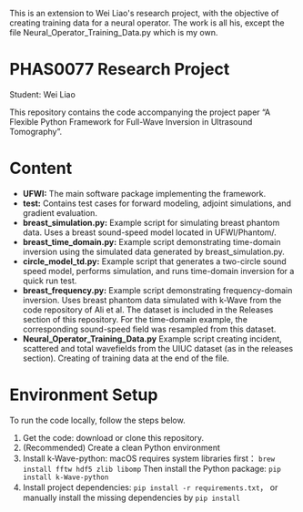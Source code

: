 This is an extension to Wei Liao's research project, with the objective of creating training data for a neural operator. The work is all his, except the file Neural_Operator_Training_Data.py which is my own.

# PHAS0077 Research Project
Student: Wei Liao

This repository contains the code accompanying the project paper “A Flexible Python Framework for Full-Wave Inversion in Ultrasound Tomography”.

# Content
- **UFWI:**
  The main software package implementing the framework.
- **test:**
  Contains test cases for forward modeling, adjoint simulations, and gradient evaluation.
- **breast_simulation.py:**
  Example script for simulating breast phantom data. Uses a breast sound-speed model located in UFWI/Phantom/.
- **breast_time_domain.py:**
  Example script demonstrating time-domain inversion using the simulated data generated by breast_simulation.py.
- **circle_model_td.py:**
  Example script that generates a two-circle sound speed model, performs simulation, and runs time-domain inversion for a quick run test.
- **breast_frequency.py:**
  Example script demonstrating frequency-domain inversion.
  Uses breast phantom data simulated with k-Wave from the code repository of Ali et al.
  The dataset is included in the Releases section of this repository.
  For the time-domain example, the corresponding sound-speed field was resampled from this dataset.
- **Neural_Operator_Training_Data.py**
  Example script creating incident, scattered and total wavefields from the UIUC dataset (as in the releases section).
  Creating of training data at the end of the file.

# Environment Setup
To run the code locally, follow the steps below.
1) Get the code: download or clone this repository.
2) (Recommended) Create a clean Python environment
3) Install k-Wave-python:
   macOS requires system libraries first：
   ```brew install fftw hdf5 zlib libomp```
   Then install the Python package:
   ```pip install k-Wave-python```
4) Install project dependencies:
   ```pip install -r requirements.txt```， or manually install the missing dependencies by ```pip install```
   

